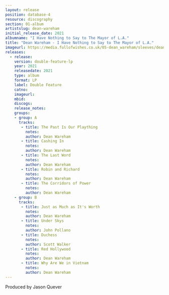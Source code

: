 ```yaml
---
layout: release
position: database-4
resource: discography
section: 01-album
artistslug: dean-wareham
initial_release_date: 2021
albumname: "I Have Nothing to Say to The Mayor of L.A."
title: "Dean Wareham - I Have Nothing to Say to The Mayor of L.A."
imageurl: https://media.fullofwishes.co.uk/05-dean_wareham/sleeves/dean-wareham-i-have-nothing-to-say.jpg
releases:
  - release:
    version: double-feature-lp
    year: 2021
    releasedate: 2021
    type: album
    format: LP
    label: Double Feature
    catno: 
    imageurl: 
    mbid:
    discogs:
    release_notes: 
    groups:
    - group: A
      tracks:
       - title: The Past Is Our Plaything
         notes:
         author: Dean Wareham
       - title: Cashing In
         notes:
         author: Dean Wareham
       - title: The Last Word
         notes:
         author: Dean Wareham
       - title: Robin and Richard
         notes:
         author: Dean Wareham
       - title: The Corridors of Power
         notes:
         author: Dean Wareham
    - group: B
      tracks:
       - title: Just as Much as It's Worth
         notes:
         author: Dean Wareham
       - title: Under Skys
         notes:
         author: John Pollano
       - title: Duchess
         notes:
         author: Scott Walker
       - title: Red Hollywood
         notes:
         author: Dean Wareham
       - title: Why Are We in Vietnam
         notes: 
         author: Dean Wareham
---
```

Produced by Jason Quever
